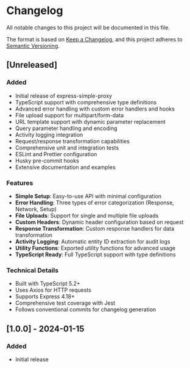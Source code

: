 # Changelog

All notable changes to this project will be documented in this file.

The format is based on [Keep a Changelog](https://keepachangelog.com/en/1.0.0/),
and this project adheres to [Semantic Versioning](https://semver.org/spec/v2.0.0.html).

## [Unreleased]

### Added
- Initial release of express-simple-proxy
- TypeScript support with comprehensive type definitions
- Advanced error handling with custom error handlers and hooks
- File upload support for multipart/form-data
- URL template support with dynamic parameter replacement
- Query parameter handling and encoding
- Activity logging integration
- Request/response transformation capabilities
- Comprehensive unit and integration tests
- ESLint and Prettier configuration
- Husky pre-commit hooks
- Extensive documentation and examples

### Features
- **Simple Setup**: Easy-to-use API with minimal configuration
- **Error Handling**: Three types of error categorization (Response, Network, Setup)
- **File Uploads**: Support for single and multiple file uploads
- **Custom Headers**: Dynamic header configuration based on request
- **Response Transformation**: Custom response handlers for data transformation
- **Activity Logging**: Automatic entity ID extraction for audit logs
- **Utility Functions**: Exported utility functions for advanced usage
- **TypeScript Ready**: Full TypeScript support with type definitions

### Technical Details
- Built with TypeScript 5.2+
- Uses Axios for HTTP requests
- Supports Express 4.18+
- Comprehensive test coverage with Jest
- Follows conventional commits for changelog generation

## [1.0.0] - 2024-01-15

### Added
- Initial release